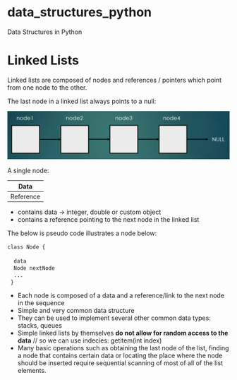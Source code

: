 # data_structures_python
Data Structures in Python

# Linked Lists 

Linked lists are composed of nodes and references / pointers which point from one node to the other.

The last node in a linked list always points to a null:

![Screenshot](linked_lists.png)

A single node:

 | Data | 
| ------------- | 
| Reference  |


- contains data -> integer, double or custom object
- contains a reference pointing to the next node in the linked list

The below is pseudo code illustrates a node below:
```
class Node {

  data
  Node nextNode
  ...
 }
 ```
- Each node is composed of a data and a reference/link to the next node in the sequence
- Simple and very common data structure
- They can be used to implement several other common data types: stacks, queues
- Simple linked lists by themselves **do not allow for random access to the data** //
so we can use indecies: getitem(int index)
- Many basic operations such as obtaining the last node of the list, finding a node that contains certain data or locating the place where the node should be inserted require sequential scanning of most of all of the list elements.
 
